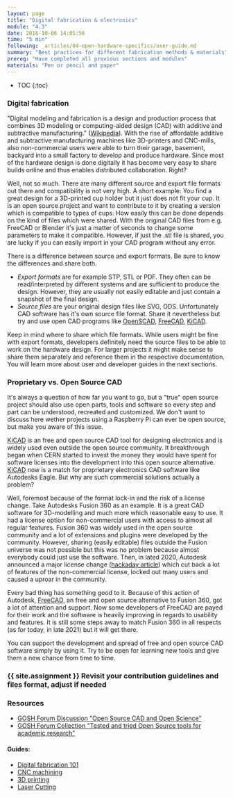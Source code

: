 ```yaml
---
layout: page
title: "Digital fabrication & electronics"
module: "4.3"
date: 2016-10-06 14:05:56
time: "5 min"
following: _articles/04-open-hardware-specifics/user-guide.md
summary: "Best practices for different fabrication methods & materials"
prereq: "Have completed all previous sections and modules"
materials: "Pen or pencil and paper"
---
```

* TOC
{:toc}


### Digital fabrication

"Digital modeling and fabrication is a design and production process that combines 3D modeling or computing-aided design (CAD) with additive and subtractive manufacturing." ([Wikipedia](https://en.wikipedia.org/wiki/Digital_modeling_and_fabrication)). With the rise of affordable additive and subtractive manufacturing machines like 3D-printers and CNC-mills, also non-commercial users were able to turn their garage, basement, backyard into a small factory to develop and produce hardware. Since most of the hardware design is done digitally it has become very easy to share builds online and thus enables distributed collaboration. Right?

Well, not so much. There are many different source and export file formats out there and compatibility is not very high. A short example: You find a great design for a 3D-printed cup holder but it just does not fit your cup. It is an open source project and want to contribute to it by creating a version which is compatible to types of cups. How easily this can be done depends on the kind of files which were shared. With the original CAD files from e.g. FreeCAD or Blender it's just a matter of seconds to change some parameters to make it compatible. However, if just the .stl file is shared, you are lucky if you can easily import in your CAD program without any error.

There is a difference between source and export formats. Be sure to know the differences and share both.
- *Export formats* are for example STP, STL or PDF. They often can be read/interpreted by different systems and are sufficient to produce the design. However, they are usually not easily editable and just contain a snapshot of the final design.
- *Source files* are your original design files like SVG, ODS. Unfortunately CAD software has it's own source file format. Share it nevertheless but try and use open CAD programs like [OpenSCAD](https://openscad.org/), [FreeCAD](https://www.freecadweb.org/), [KiCAD](https://www.kicad.org/).

Keep in mind where to share which file formats. While users might be fine with export formats, developers definitely need the source files to be able to work on the hardware design. For larger projects it might make sense to share them separately and reference them in the respective documentation. You will learn more about user and developer guides in the next sections.

### Proprietary vs. Open Source CAD

It's always a question of how far you want to go, but a "true" open source project should also use open parts, tools and software so every step and part can be understood, recreated and customized. We don't want to discuss here wether projects using a Raspberry Pi can ever be open source, but make you aware of this issue.

[KiCAD](https://www.kicad.org/) is an free and open source CAD tool for designing electronics and is widely used even outside the open source community. It breakthrough began when CERN started to invest the money they would have spent for software licenses into the development into this open source alternative. [KiCAD](https://www.kicad.org/) now is a match for proprietary electronics CAD software like Autodesks Eagle. But why are such commercial solutions actually a problem?

Well, foremost because of the format lock-in and the risk of a license change. Take Autodesks Fusion 360 as an example. It is a great CAD software for 3D-modelling and much more which reasonable easy to use. It had a license option for non-commercial users with access to almost all regular features. Fusion 360 was widely used in the open source community and a lot of extensions and plugins were developed by the community. However, sharing (easily editable) files outside the Fusion universe was not possible but this was no problem because almost everybody could just use the software. Then, in lated 2020, Autodesk announced a major license change ([hackaday article](https://hackaday.com/2020/09/16/autodesk-announces-major-changes-to-fusion-360-personal-use-license-terms/)) which cut back a lot of features of the non-commercial license, locked out many users and caused a uproar in the community.

Every bad thing has something good to it. Because of this action of Autodesk, [FreeCAD](https://www.freecadweb.org/), an free and open source alternative to Fusion 360, got a lot of attention and support. Now some developers of FreeCAD are payed for their work and the software is heavily improving in regards to usability and features. It is still some steps away to match Fusion 360 in all respects (as for today, in late 2021) but it will get there.

You can support the development and spread of free and open source CAD software simply by using it. Try to be open for learning new tools and give them a new chance from time to time.


### {{ site.assignment }} Revisit your contribution guidelines and files format, adjust if needed

### Resources
- [GOSH Forum Discussion "Open Source CAD and Open Science"](https://forum.openhardware.science/t/open-source-cad-and-open-science/2991/)
- [GOSH Forum Collection "Tested and tried Open Source tools for academic research"](https://forum.openhardware.science/t/tested-and-tried-open-source-tools-for-academic-research/3046)

#### Guides:
- [Digital fabrication 101](https://formlabs.com/uk/blog/digital-fabrication-101/)
- [CNC machining](https://get-it-made.co.uk/guides/cnc-machining-guide/)
- [3D printing](https://3dprintingindustry.com/3d-printing-basics-free-beginners-guide)
- [Laser Cutting](https://makerdesignlab.com/tutorials-tips/laser-cutting-beginners-guide/)
